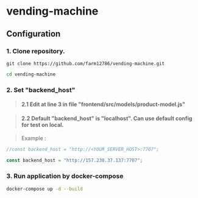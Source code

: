 # vending-machine

## Configuration

### 1. Clone repository.

```
git clone https://github.com/farm12786/vending-machine.git
```

```bash
cd vending-machine
```

### 2. Set "backend_host"

> #### 2.1 Edit at line 3 in file "frontend/src/models/product-model.js"

> #### 2.2 Default "backend_host" is "localhost". Can use default config for test on local.

> Example :

```javascript
//const backend_host = "http://<YOUR_SERVER_HOST>:7707";

const backend_host = "http://157.230.37.137:7707";
```

### 3. Run application by docker-compose

```bash
docker-compose up -d --build
```
